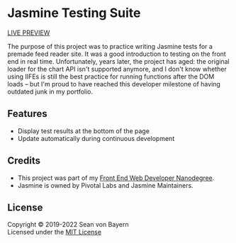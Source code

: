 # Jasmine Testing Suite

[LIVE PREVIEW](https://seanvonb.github.io/jasmine-tests/)

The purpose of this project was to practice writing Jasmine tests for a premade feed reader site. It was a good introduction to testing on the front end in real time. Unfortunately, years later, the project has aged: the original loader for the chart API isn't supported anymore, and I don't know whether using IIFEs is still the best practice for running functions after the DOM loads – but I'm proud to have reached this developer milestone of having outdated junk in my portfolio.

## Features

-   Display test results at the bottom of the page
-   Update automatically during continuous development

## Credits

-   This project was part of my [Front End Web Developer Nanodegree](https://www.udacity.com/course/front-end-web-developer-nanodegree--nd0011).
-   Jasmine is owned by Pivotal Labs and Jasmine Maintainers.

## License

Copyright © 2019-2022 Sean von Bayern  
Licensed under the [MIT License](LICENSE.md)
